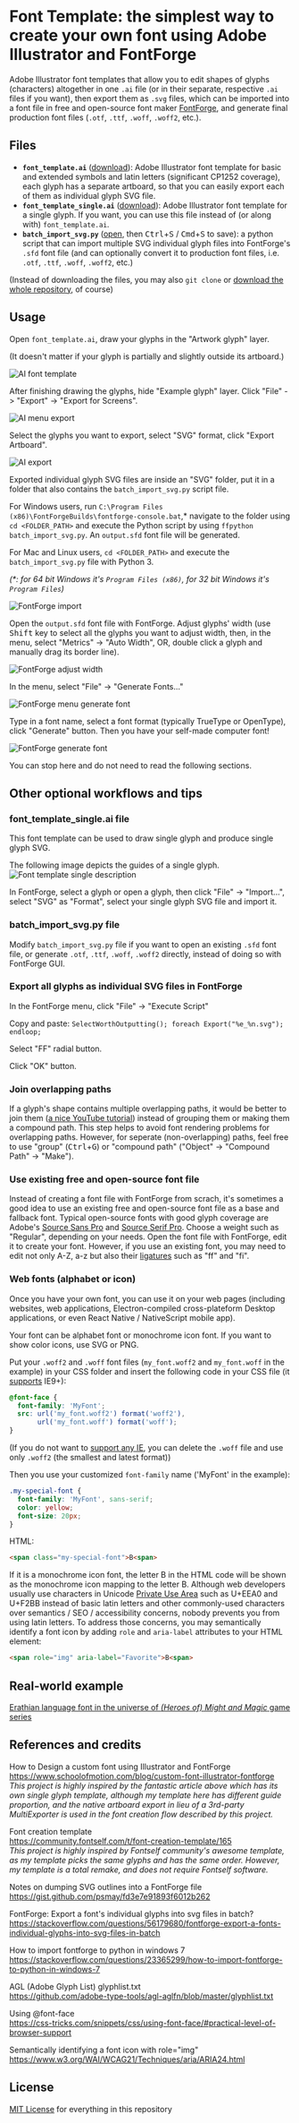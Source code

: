 # Font Template: the simplest way to create your own font using Adobe Illustrator and FontForge

Adobe Illustrator font templates that allow you to edit shapes of glyphs (characters) altogether in one `.ai` file (or in their separate, respective `.ai` files if you want), then export them as `.svg` files, which can be imported into a font file in free and open-source font maker [FontForge](https://fontforge.org/), and generate final production font files (`.otf`, `.ttf`, `.woff`, `.woff2`, etc.).

## Files

* **`font_template.ai`** ([download](https://github.com/tomchen/font-template/raw/master/font_template.ai)): Adobe Illustrator font template for basic and extended symbols and latin letters (significant CP1252 coverage), each glyph has a separate artboard, so that you can easily export each of them as individual glyph SVG file.
* **`font_template_single.ai`** ([download](https://github.com/tomchen/font-template/raw/master/font_template_single.ai)): Adobe Illustrator font template for a single glyph. If you want, you can use this file instead of (or along with) `font_template.ai`.
* **`batch_import_svg.py`** ([open](https://github.com/tomchen/font-template/raw/master/batch_import_svg.py), then <kbd>Ctrl</kbd>+<kbd>S</kbd> / <kbd>Cmd</kbd>+<kbd>S</kbd> to save): a python script that can import multiple SVG individual glyph files into FontForge's `.sfd` font file (and can optionally convert it to production font files, i.e. `.otf`, `.ttf`, `.woff`, `.woff2`, etc.)

(Instead of downloading the files, you may also `git clone` or [download the whole repository](https://github.com/tomchen/font-template/archive/master.zip), of course)

## Usage

Open `font_template.ai`, draw your glyphs in the "Artwork glyph" layer.

(It doesn't matter if your glyph is partially and slightly outside its artboard.)

![AI font template](https://github.com/tomchen/font-template/blob/master/img/1-ai_font_template.png)

After finishing drawing the glyphs, hide "Example glyph" layer. Click "File" -> "Export" -> "Export for Screens".

![AI menu export](https://github.com/tomchen/font-template/blob/master/img/2-ai_menu_export.png)

Select the glyphs you want to export, select "SVG" format, click "Export Artboard".

![AI export](https://github.com/tomchen/font-template/blob/master/img/3-ai_export.png)

Exported individual glyph SVG files are inside an "SVG" folder, put it in a folder that also contains the `batch_import_svg.py` script file.

For Windows users, run `C:\Program Files (x86)\FontForgeBuilds\fontforge-console.bat`,* navigate to the folder using `cd <FOLDER_PATH>` and execute the Python script by using `ffpython batch_import_svg.py`. An `output.sfd` font file will be generated.

For Mac and Linux users, `cd <FOLDER_PATH>` and execute the `batch_import_svg.py` file with Python 3.

*(\*: for 64 bit Windows it's `Program Files (x86)`, for 32 bit Windows it's `Program Files`)*

![FontForge import](https://github.com/tomchen/font-template/blob/master/img/4-fontforge_import.png)

Open the `output.sfd` font file with FontForge. Adjust glyphs' width (use <kbd>Shift</kbd> key to select all the glyphs you want to adjust width, then, in the menu, select "Metrics" -> "Auto Width", OR, double click a glyph and manually drag its border line).

![FontForge adjust width](https://github.com/tomchen/font-template/blob/master/img/5-fontforge_adjust_width.png)

In the menu, select "File" -> "Generate Fonts..."

![FontForge menu generate font](https://github.com/tomchen/font-template/blob/master/img/6-fontforge_menu_generate_font.png)

Type in a font name, select a font format (typically TrueType or OpenType), click "Generate" button. Then you have your self-made computer font!

![FontForge generate font](https://github.com/tomchen/font-template/blob/master/img/7-fontforge_generate_font.png)

You can stop here and do not need to read the following sections.

## Other optional workflows and tips

### font_template_single.ai file

This font template can be used to draw single glyph and produce single glyph SVG.

The following image depicts the guides of a single glyph.
![Font template single description](https://github.com/tomchen/font-template/blob/master/template_desc/font_template_single_description.png)

In FontForge, select a glyph or open a glyph, then click "File" -> "Import...", select "SVG" as "Format", select your single glyph SVG file and import it.

### batch_import_svg.py file

Modify `batch_import_svg.py` file if you want to open an existing `.sfd` font file, or generate `.otf`, `.ttf`, `.woff`, `.woff2` directly, instead of doing so with FontForge GUI.

### Export all glyphs as individual SVG files in FontForge

In the FontForge menu, click "File" -> "Execute Script"

Copy and paste: `SelectWorthOutputting(); foreach Export("%e_%n.svg"); endloop;`

Select "FF" radial button.

Click "OK" button.

### Join overlapping paths

If a glyph's shape contains multiple overlapping paths, it would be better to join them ([a nice YouTube tutorial](https://www.youtube.com/watch?v=ESj0M0l6Rho)) instead of grouping them or making them a compound path. This step helps to avoid font rendering problems for overlapping paths. However, for seperate (non-overlapping) paths, feel free to use "group" (<kbd>Ctrl</kbd>+<kbd>G</kbd>) or "compound path" ("Object" -> "Compound Path" -> "Make").

### Use existing free and open-source font file

Instead of creating a font file with FontForge from scrach, it's sometimes a good idea to use an existing free and open-source font file as a base and fallback font. Typical open-source fonts with good glyph coverage are Adobe's [Source Sans Pro](https://github.com/adobe-fonts/source-sans-pro/tree/release/TTF) and [Source Serif Pro](https://github.com/adobe-fonts/source-serif-pro/tree/release/TTF). Choose a weight such as "Regular", depending on your needs. Open the font file with FontForge, edit it to create your font. However, if you use an existing font, you may need to edit not only A-Z, a-z but also their [ligatures](https://fontforge.org/docs/tutorial/editexample4.html#creating-a-ligature) such as "ff" and "fi".

### Web fonts (alphabet or icon)

Once you have your own font, you can use it on your web pages (including websites, web applications, Electron-compiled cross-plateform Desktop applications, or even React Native / NativeScript mobile app).

Your font can be alphabet font or monochrome icon font. If you want to show color icons, use SVG or PNG.

Put your `.woff2` and `.woff` font files (`my_font.woff2` and `my_font.woff` in the example) in your CSS folder and insert the following code in your CSS file (it [supports](https://css-tricks.com/snippets/css/using-font-face/#practical-level-of-browser-support) IE9+):

```css
@font-face {
  font-family: 'MyFont';
  src: url('my_font.woff2') format('woff2'),
       url('my_font.woff') format('woff');
}
```

(If you do not want to [support any IE](https://caniuse.com/#search=woff2), you can delete the `.woff` file and use only `.woff2` (the smallest and latest format))

Then you use your customized `font-family` name ('MyFont' in the example):

```css
.my-special-font {
  font-family: 'MyFont', sans-serif;
  color: yellow;
  font-size: 20px;
}
```

HTML:

```html
<span class="my-special-font">B<span>
```

If it is a monochrome icon font, the letter B in the HTML code will be shown as the monochrome icon mapping to the letter B. Although web developers usually use characters in Unicode [Private Use Area](https://en.wikipedia.org/wiki/Private_Use_Areas) such as U+EEA0 and U+F2BB instead of basic latin letters and other commonly-used characters over semantics / SEO / accessibility concerns, nobody prevents you from using latin letters. To address those concerns, you may semantically identify a font icon by adding `role` and `aria-label` attributes to your HTML element:

```html
<span role="img" aria-label="Favorite">B<span>
```

## Real-world example

[Erathian language font in the universe of *(Heroes of) Might and Magic* game series](https://github.com/might-and-magic/erathian-font)

## References and credits

How to Design a custom font using Illustrator and FontForge  
https://www.schoolofmotion.com/blog/custom-font-illustrator-fontforge  
*This project is highly inspired by the fantastic article above which has its own single glyph template, although my template here has different guide proportion, and the native artboard export in lieu of a 3rd-party MultiExporter is used in the font creation flow described by this project.*

Font creation template  
https://community.fontself.com/t/font-creation-template/165  
*This project is highly inspired by Fontself community's awesome template, as my template picks the same glyphs and has the same order. However, my template is a total remake, and does not require Fontself software.*

Notes on dumping SVG outlines into a FontForge file  
https://gist.github.com/psmay/fd3e7e91893f6012b262

FontForge: Export a font's individual glyphs into svg files in batch?  
https://stackoverflow.com/questions/56179680/fontforge-export-a-fonts-individual-glyphs-into-svg-files-in-batch

How to import fontforge to python in windows 7  
https://stackoverflow.com/questions/23365299/how-to-import-fontforge-to-python-in-windows-7

AGL (Adobe Glyph List) glyphlist.txt  
https://github.com/adobe-type-tools/agl-aglfn/blob/master/glyphlist.txt

Using @font-face  
https://css-tricks.com/snippets/css/using-font-face/#practical-level-of-browser-support

Semantically identifying a font icon with role="img"  
https://www.w3.org/WAI/WCAG21/Techniques/aria/ARIA24.html

## License

[MIT License](https://github.com/tomchen/font-template/blob/master/LICENSE) for everything in this repository